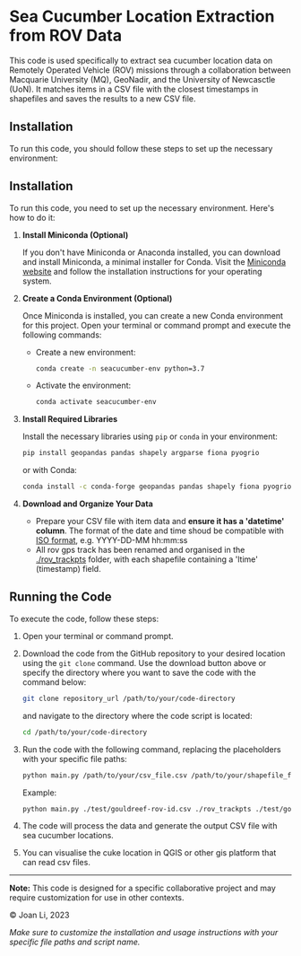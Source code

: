 # Sea Cucumber Location Extraction from ROV Data

This code is used specifically to extract sea cucumber location data on Remotely Operated Vehicle (ROV) missions through a collaboration between Macquarie University (MQ), GeoNadir, and the University of Newcasctle (UoN). It matches items in a CSV file with the closest timestamps in shapefiles and saves the results to a new CSV file.

## Installation

To run this code, you should follow these steps to set up the necessary environment:

## Installation

To run this code, you need to set up the necessary environment. Here's how to do it:

1. **Install Miniconda (Optional)**

   If you don't have Miniconda or Anaconda installed, you can download and install Miniconda, a minimal installer for Conda. Visit the [Miniconda website](https://docs.conda.io/en/latest/miniconda.html) and follow the installation instructions for your operating system.

2. **Create a Conda Environment (Optional)**

   Once Miniconda is installed, you can create a new Conda environment for this project. Open your terminal or command prompt and execute the following commands:

   - Create a new environment:

     ```bash
     conda create -n seacucumber-env python=3.7
     ```

   - Activate the environment:

     ```bash
     conda activate seacucumber-env
     ```

3. **Install Required Libraries**

   Install the necessary libraries using `pip` or `conda` in your environment:

   ```bash
   pip install geopandas pandas shapely argparse fiona pyogrio
   ```

   or with Conda:

   ```bash
   conda install -c conda-forge geopandas pandas shapely fiona pyogrio
   ```

4. **Download and Organize Your Data**

   - Prepare your CSV file with item data and **ensure it has a 'datetime' column**. The format of the date and time shoud be compatible with [ISO format](https://en.wikipedia.org/wiki/ISO_8601), e.g. YYYY-DD-MM hh:mm:ss
   - All rov gps track has been renamed and organised in the [./rov_trackpts](./rov_trackpts) folder, with each shapefile containing a 'ltime' (timestamp) field.


## Running the Code

To execute the code, follow these steps:

1. Open your terminal or command prompt.

2. Download the code from the GitHub repository to your desired location using the `git clone` command. Use the download button above or specify the directory where you want to save the code with the command below:

   ```bash
   git clone repository_url /path/to/your/code-directory
   ```
   and navigate to the directory where the code script is located:
   ```bash
   cd /path/to/your/code-directory
   ```

3. Run the code with the following command, replacing the placeholders with your specific file paths:

   ```bash
   python main.py /path/to/your/csv_file.csv /path/to/your/shapefile_folder /path/to/output_csv_file.csv
   ```

   Example:

   ```bash
   python main.py ./test/gouldreef-rov-id.csv ./rov_trackpts ./test/gouldreef-output-test.csv
   ```

4. The code will process the data and generate the output CSV file with sea cucumber locations.

5. You can visualise the cuke location in QGIS or other gis platform that can read csv files.

---

**Note:** This code is designed for a specific collaborative project and may require customization for use in other contexts.

© Joan Li, 2023

*Make sure to customize the installation and usage instructions with your specific file paths and script name.*
